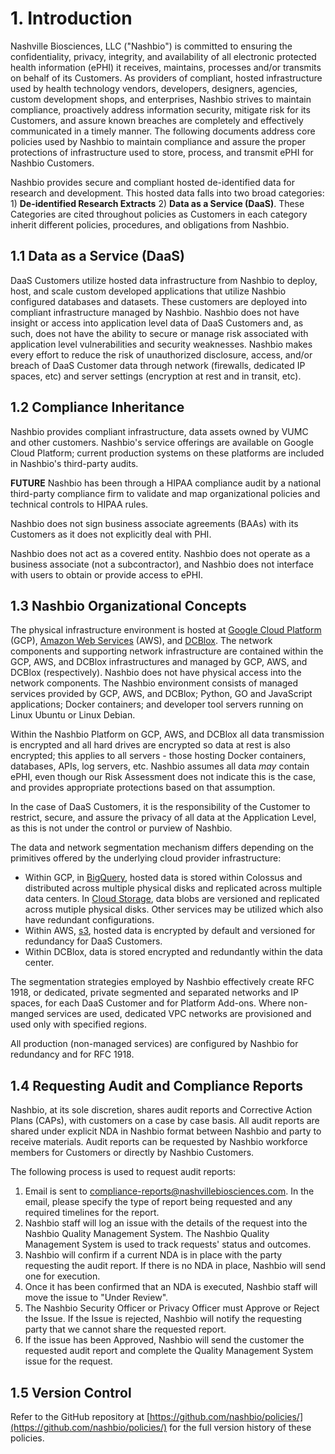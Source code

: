 # 1. Introduction

Nashville Biosciences, LLC ("Nashbio") is committed to ensuring the confidentiality, privacy, integrity, and availability of all electronic protected health information (ePHI) it receives, maintains, processes and/or transmits on behalf of its Customers. As providers of compliant, hosted infrastructure used by health technology vendors, developers, designers, agencies, custom development shops, and enterprises, Nashbio strives to maintain compliance, proactively address information security, mitigate risk for its Customers, and assure known breaches are completely and effectively communicated in a timely manner. The following documents address core policies used by Nashbio to maintain compliance and assure the proper protections of infrastructure used to store, process, and transmit ePHI for Nashbio Customers.

Nashbio provides secure and compliant hosted de-identified data for research and development. This hosted data falls into two broad categories: 1) **De-identified Research Extracts** 2) **Data as a Service (DaaS)**. These Categories are cited throughout policies as Customers in each category inherit different policies, procedures, and obligations from Nashbio.

## 1.1 Data as a Service (DaaS)

DaaS Customers utilize hosted data infrastructure from Nashbio to deploy, host, and scale custom developed applications that utilize Nashbio configured databases and datasets. These customers are deployed into compliant infrastructure managed by Nashbio. Nashbio does not have insight or access into application level data of DaaS Customers and, as such, does not have the ability to secure or manage risk associated with application level vulnerabilities and security weaknesses. Nashbio makes every effort to reduce the risk of unauthorized disclosure, access, and/or breach of DaaS Customer data through network (firewalls, dedicated IP spaces, etc) and server settings (encryption at rest and in transit, etc).

## 1.2 Compliance Inheritance

Nashbio provides compliant infrastructure, data assets owned by VUMC and other customers. Nashbio's service offerings are available on Google Cloud Platform; current production systems on these platforms are included in Nashbio's third-party audits.

**FUTURE** Nashbio has been through a HIPAA compliance audit by a national third-party compliance firm to validate and map organizational policies and technical controls to HIPAA rules. 

Nashbio does not sign business associate agreements (BAAs) with its Customers as it does not explicitly deal with PHI. 

Nashbio does not act as a covered entity. Nashbio does not operate as a business associate (not a subcontractor), and Nashbio does not interface with users to obtain or provide access to ePHI. 

## 1.3 Nashbio Organizational Concepts

The physical infrastructure environment is hosted at [Google Cloud Platform](https://cloud.google.com/) (GCP), [Amazon Web Services](https://aws.amazon.com/) (AWS), and [DCBlox](http://www.dcblox.com/). The network components and supporting network infrastructure are contained within the GCP, AWS, and DCBlox infrastructures and managed by GCP, AWS, and DCBlox (respectively). Nashbio does not have physical access into the network components. The Nashbio environment consists of managed services provided by GCP, AWS, and DCBlox; Python, GO and JavaScript applications; Docker containers; and developer tool servers running on Linux Ubuntu or Linux Debian.

Within the Nashbio Platform on GCP, AWS, and DCBlox all data transmission is encrypted and all hard drives are encrypted so data at rest is also encrypted; this applies to all servers - those hosting Docker containers, databases, APIs, log servers, etc. Nashbio assumes all data *may* contain ePHI, even though our Risk Assessment does not indicate this is the case, and provides appropriate protections based on that assumption.

In the case of DaaS Customers, it is the responsibility of the Customer to restrict, secure, and assure the privacy of all data at the Application Level, as this is not under the control or purview of Nashbio.

The data and network segmentation mechanism differs depending on the primitives offered by the underlying cloud provider infrastructure:

* Within GCP, in [BigQuery](https://cloud.google.com/solutions/bigquery-data-warehouse), hosted data is stored within Colossus and distributed across multiple physical disks and replicated across multiple data centers.  In [Cloud Storage](https://cloud.google.com/storage/docs/object-versioning), data blobs are versioned and replicated across mutiple physical disks.  Other services may be utilized which also have redundant configurations.
* Within AWS, [s3](https://docs.aws.amazon.com/AmazonS3/latest/dev/disaster-recovery-resiliency.html), hosted data is encrypted by default and versioned for redundancy for DaaS Customers.
* Within DCBlox, data is stored encrypted and redundantly within the data center.

The segmentation strategies employed by Nashbio effectively create RFC 1918, or dedicated, private segmented and separated networks and IP spaces, for each DaaS Customer and for Platform Add-ons.  Where non-manged services are used, dedicated VPC networks are provisioned and used only with specified regions.

All production (non-managed services) are configured by Nashbio for redundancy and for RFC 1918.

## 1.4 Requesting Audit and Compliance Reports

Nashbio, at its sole discretion, shares audit reports and Corrective Action Plans (CAPs), with customers on a case by case basis. All audit reports are shared under explicit NDA in Nashbio format between Nashbio and party to receive materials. Audit reports can be requested by Nashbio workforce members for Customers or directly by Nashbio Customers.

The following process is used to request audit reports:

1. Email is sent to compliance-reports@nashvillebiosciences.com. In the email, please specify the type of report being requested and any required timelines for the report.
2. Nashbio staff will log an issue with the details of the request into the Nashbio Quality Management System. The Nashbio Quality Management System is used to track requests' status and outcomes.
3. Nashbio will confirm if a current NDA is in place with the party requesting the audit report. If there is no NDA in place, Nashbio will send one for execution.
4. Once it has been confirmed that an NDA is executed, Nashbio staff will move the issue to "Under Review".
5. The Nashbio Security Officer or Privacy Officer must Approve or Reject the Issue. If the Issue is rejected, Nashbio will notify the requesting party that we cannot share the requested report.
6. If the issue has been Approved, Nashbio will send the customer the requested audit report and complete the Quality Management System issue for the request.

## 1.5 Version Control

Refer to the GitHub repository at [https://github.com/nashbio/policies/](https://github.com/nashbio/policies/) for the full version history of these policies.
